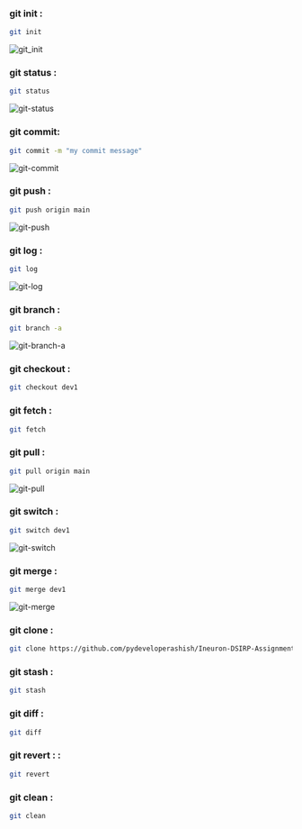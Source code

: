 
### git init :
```bash
git init
```
![git_init](https://user-images.githubusercontent.com/59412013/195158946-ac003359-cc5d-47f4-9bf7-a08d25e42824.png)


### git status :
```bash
git status
```
![git-status](https://user-images.githubusercontent.com/59412013/195159123-7a8244c9-1f2d-4a40-8a26-fe18f8dbccce.png)



### git commit:
```bash
git commit -m "my commit message"
```
![git-commit](https://user-images.githubusercontent.com/59412013/195159191-c5f54960-4c0e-4924-b886-0160169efe99.png)



### git push :
```bash
git push origin main
```
![git-push](https://user-images.githubusercontent.com/59412013/195159241-6fef9f0b-8f4a-407b-8f94-e0a970b0e507.png)


### git log :
```bash
git log
```
![git-log](https://user-images.githubusercontent.com/59412013/195159377-c67f38aa-9638-4cb5-90f3-c2e2878e04bd.png)



### git branch :
```bash
git branch -a
```
![git-branch-a](https://user-images.githubusercontent.com/59412013/195159274-7f94b37c-4259-4677-8c7f-a9893f3bd993.png)




### git checkout :
```bash
git checkout dev1
```

### git fetch :
```bash
git fetch
```


### git pull :
```bash
git pull origin main
```
![git-pull](https://user-images.githubusercontent.com/59412013/195160054-136b70d5-9dfd-4b7c-97a9-474e9abe9059.png)



### git switch :
```bash
git switch dev1
```
![git-switch](https://user-images.githubusercontent.com/59412013/195168060-a1d68be7-325a-4de8-953c-20a981e49c4a.png)



### git merge :
```bash
git merge dev1
```
![git-merge](https://user-images.githubusercontent.com/59412013/195168108-fd495536-aec7-47e0-9490-30ae5a8a241d.png)




### git clone :
```bash
git clone https://github.com/pydeveloperashish/Ineuron-DSIRP-Assignments.git
```


### git stash :
```bash
git stash
```

### git diff :
```bash
git diff
```



### git revert : :
```bash
git revert
```

### git clean :
```bash
git clean
```



